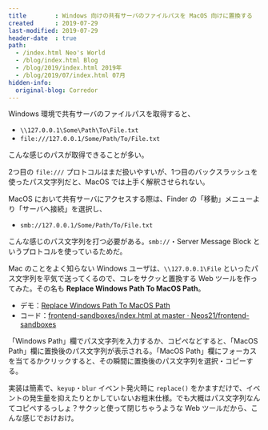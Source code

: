 ```yaml
---
title        : Windows 向けの共有サーバのファイルパスを MacOS 向けに置換する
created      : 2019-07-29
last-modified: 2019-07-29
header-date  : true
path:
  - /index.html Neo's World
  - /blog/index.html Blog
  - /blog/2019/index.html 2019年
  - /blog/2019/07/index.html 07月
hidden-info:
  original-blog: Corredor
---
```


Windows 環境で共有サーバのファイルパスを取得すると、

- `\\127.0.0.1\Some\Path\To\File.txt`
- `file:///127.0.0.1/Some/Path/To/File.txt`

こんな感じのパスが取得できることが多い。

2つ目の `file:///` プロトコルはまだ扱いやすいが、1つ目のバックスラッシュを使ったパス文字列だと、MacOS では上手く解釈させられない。

MacOS において共有サーバにアクセスする際は、Finder の「移動」メニューより「サーバへ接続」を選択し、

- `smb://127.0.0.1/Some/Path/To/File.txt`

こんな感じのパス文字列を打つ必要がある。`smb://`・Server Message Block というプロトコルを使っているためだ。

Mac のことをよく知らない Windows ユーザは、`\\127.0.0.1\File` といったパス文字列を平気で送ってくるので、コレをサクッと置換する Web ツールを作ってみた。その名も __Replace Windows Path To MacOS Path__。

- デモ：[Replace Windows Path To MacOS Path](https://neos21.github.io/frontend-sandboxes/replace-windows-path-to-macos-path/index.html)
- コード：[frontend-sandboxes/index.html at master · Neos21/frontend-sandboxes](https://github.com/neos21/frontend-sandboxes/blob/master/replace-windows-path-to-macos-path/index.html)

「Windows Path」欄でパス文字列を入力するか、コピペなどすると、「MacOS Path」欄に置換後のパス文字列が表示される。「MacOS Path」欄にフォーカスを当てるかクリックすると、その瞬間に置換後のパス文字列を選択・コピーする。

実装は簡素で、`keyup`・`blur` イベント発火時に `replace()` をかますだけで、イベントの発生量を抑えたりとかしていないお粗末仕様。でも大概はパス文字列なんてコピペするっしょ？サクッと使って閉じちゃうような Web ツールだから、こんな感じでおけおけ。
